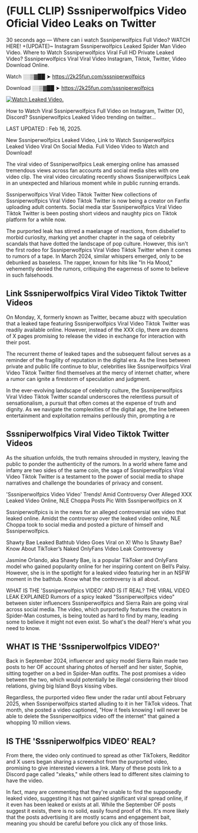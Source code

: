 # (FULL CLIP) Sssniperwolfpics Video Oficial Video Leaks on Twitter

30 seconds ago — Where can i watch Sssniperwolfpics Full Video? WATCH HERE! +(UPDATE)~ Instagram Sssniperwolfpics Leaked Spider Man Video Video. Where to Watch Sssniperwolfpics Viral Full HD Private Leaked Video? Sssniperwolfpics Viral Viral Video Instagram, Tiktok, Twitter, Video Download Online.

Watch ░░▒▓██ ➤ https://2k25fun.com/sssniperwolfpics

Download ░░▒▓██ ➤ https://2k25fun.com/sssniperwolfpics

[![Watch Leaked Video.](https://miro.medium.com/v2/resize:fit:828/format:webp/1*cilzJN44JGOrTw9NJCrNHA.gif "Watch Leaked Video")](https://2k25fun.com/sssniperwolfpics)

How to Watch Viral Sssniperwolfpics Full Video on Instagram, Twitter (X), Discord? Sssniperwolfpics Leaked Video trending on twitter...

LAST UPDATED : Feb 16, 2025.

New Sssniperwolfpics Leaked Video, Link to Watch Sssniperwolfpics Leaked Video Viral On Social Media. Full Video Video to Watch and Download!

The viral video of Sssniperwolfpics Leak emerging online has amassed tremendous views across fan accounts and social media sites with one video clip. The viral video circulating recently shows Sssniperwolfpics Leak in an unexpected and hilarious moment while in public running errands.

Sssniperwolfpics Viral Video Tiktok Twitter New collections of Sssniperwolfpics Viral Video Tiktok Twitter is now being a creator on Fanfix uploading adult contents. Social media star Sssniperwolfpics Viral Video Tiktok Twitter is been posting short videos and naughty pics on Tiktok platform for a while now.

The purported leak has stirred a maelanage of reactions, from disbelief to morbid curiosity, marking yet another chapter in the saga of celebrity scandals that have dotted the landscape of pop culture. However, this isn't the first rodeo for Sssniperwolfpics Viral Video Tiktok Twitter when it comes to rumors of a tape. In March 2024, similar whispers emerged, only to be debunked as baseless. The rapper, known for hits like "In Ha Mood," vehemently denied the rumors, critiquing the eagerness of some to believe in such falsehoods.

## Link Sssniperwolfpics Viral Video Tiktok Twitter Videos

On Monday, X, formerly known as Twitter, became abuzz with speculation that a leaked tape featuring Sssniperwolfpics Viral Video Tiktok Twitter was readily available online. However, instead of the XXX clip, there are dozens of X pages promising to release the video in exchange for interaction with their post.

The recurrent theme of leaked tapes and the subsequent fallout serves as a reminder of the fragility of reputation in the digital era. As the lines between private and public life continue to blur, celebrities like Sssniperwolfpics Viral Video Tiktok Twitter find themselves at the mercy of internet chatter, where a rumor can ignite a firestorm of speculation and judgment.

In the ever-evolving landscape of celebrity culture, the Sssniperwolfpics Viral Video Tiktok Twitter scandal underscores the relentless pursuit of sensationalism, a pursuit that often comes at the expense of truth and dignity. As we navigate the complexities of the digital age, the line between entertainment and exploitation remains perilously thin, prompting a re

##  Sssniperwolfpics Viral Video Tiktok Twitter Videos

As the situation unfolds, the truth remains shrouded in mystery, leaving the public to ponder the authenticity of the rumors. In a world where fame and infamy are two sides of the same coin, the saga of Sssniperwolfpics Viral Video Tiktok Twitter is a testament to the power of social media to shape narratives and challenge the boundaries of privacy and consent.

'Sssniperwolfpics Video Video' Trends! Amid Controversy Over Alleged XXX Leaked Video Online, NLE Choppa Posts Pic With Sssniperwolfpics on X

Sssniperwolfpics is in the news for an alleged controversial sex video that leaked online. Amidst the controversy over the leaked video online, NLE Choppa took to social media and posted a picture of himself and Sssniperwolfpics.

Shawty Bae Leaked Bathtub Video Goes Viral on X! Who Is Shawty Bae? Know About TikToker’s Naked OnlyFans Video Leak Controversy

Jasmine Orlando, aka Shawty Bae, is a popular TikToker and OnlyFans model who gained popularity online for her inspiring content on Bell’s Palsy. However, she is in the spotlight for a leaked video featuring her in an NSFW moment in the bathtub. Know what the controversy is all about.

WHAT IS THE 'Sssniperwolfpics VIDEO' AND IS IT REAL? THE VIRAL VIDEO LEAK EXPLAINED Rumors of a spicy leaked "Sssniperwolfpics video" between sister influencers Sssniperwolfpics and Sierra Rain are going viral across social media. The video, which purportedly features the creators in Spider-Man costumes, is being touted as hard to find by many, leading some to believe it might not even exist. So what's the deal? Here's what you need to know.

## WHAT IS THE 'Sssniperwolfpics VIDEO?'

Back in September 2024, influencer and spicy model Sierra Rain made two posts to her OF account sharing photos of herself and her sister, Sophie, sitting together on a bed in Spider-Man outfits. The post promises a video between the two, which would potentially be illegal considering their blood relations, giving big Island Boys kissing vibes.

Regardless, the purported video flew under the radar until about February 2025, when Sssniperwolfpics started alluding to it in her TikTok videos. That month, she posted a video captioned, "How it feels knowing I will never be able to delete the Sssniperwolfpics video off the internet" that gained a whopping 10 million views.

## IS THE 'Sssniperwolfpics VIDEO' REAL?

From there, the video only continued to spread as other TikTokers, Redditor and X users began sharing a screenshot from the purported video, promising to give interested viewers a link. Many of these posts link to a Discord page called "xleaks," while others lead to different sites claiming to have the video.

In fact, many are commenting that they're unable to find the supposedly leaked video, suggesting it has not gained significant viral spread online, if it even has been leaked or exists at all. While the September OF posts suggest it exists, there is no solid, easily found proof of this. It's more likely that the posts advertising it are mostly scams and engagement bait, meaning you should be careful before you click any of those links.